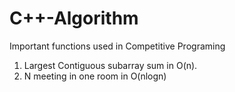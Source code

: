 # C++-Algorithm
Important functions used in Competitive Programing 

1. Largest Contiguous subarray sum in O(n). 
2. N meeting in one room in O(nlogn)
